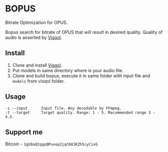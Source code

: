 # BOPUS
Bitrate Optimization for OPUS.

Bopus search for bitrate of OPUS that will result in desired quality. Quality of audio is asserted by [Visqol](https://github.com/google/visqol).

## Install
1. Clone and install [Visqol](https://github.com/google/visqol).
2. Put models in same directory where is your audio file.
3. Clone and build bopus, execute it in same folder with input file and `models` from visqol folder.


## Usage
```
-i --input      Input file. Any decodable by FFmpeg.
-t --target     Target quality. Range: 1 - 5. Recommended range 3 - 4.5.
```
## Support me
Bitcoin - `1gU9aQ2qqoQPuvop2jqC68JKZh5cyCivG`

